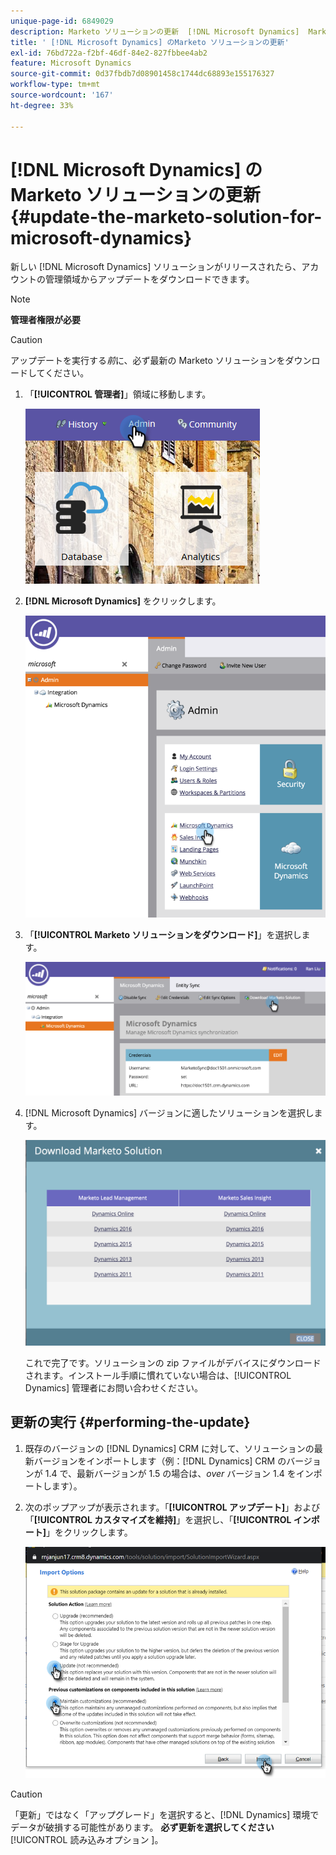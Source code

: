 ```yaml
---
unique-page-id: 6849029
description: Marketo ソリューションの更新  [!DNL Microsoft Dynamics]  Marketo ドキュメント – 製品ドキュメント
title: ' [!DNL Microsoft Dynamics] のMarketo ソリューションの更新'
exl-id: 76bd722a-f2bf-46df-84e2-827fbbee4ab2
feature: Microsoft Dynamics
source-git-commit: 0d37fbdb7d08901458c1744dc68893e155176327
workflow-type: tm+mt
source-wordcount: '167'
ht-degree: 33%

---
```


# [!DNL Microsoft Dynamics] のMarketo ソリューションの更新 {#update-the-marketo-solution-for-microsoft-dynamics}

新しい [!DNL Microsoft Dynamics] ソリューションがリリースされたら、アカウントの管理領域からアップデートをダウンロードできます。

>[!NOTE]
>
>**管理者権限が必要**

>[!CAUTION]
>
>アップデートを実行する&#x200B;_前_&#x200B;に、必ず最新の Marketo ソリューションをダウンロードしてください。

1. 「**[!UICONTROL 管理者]**」領域に移動します。

   ![](assets/admin.png)

1. **[!DNL Microsoft Dynamics]** をクリックします。

   ![](assets/image2015-3-16-10-3a51-3a25.png)

1. 「**[!UICONTROL Marketo ソリューションをダウンロード]**」を選択します。

   ![](assets/image2015-3-16-10-3a52-3a1.png)

1. [!DNL Microsoft Dynamics] バージョンに適したソリューションを選択します。

   ![](assets/msd-online.png)

   これで完了です。ソリューションの zip ファイルがデバイスにダウンロードされます。インストール手順に慣れていない場合は、[!UICONTROL Dynamics] 管理者にお問い合わせください。

## 更新の実行 {#performing-the-update}

1. 既存のバージョンの [!DNL Dynamics] CRM に対して、ソリューションの最新バージョンをインポートします（例：[!DNL Dynamics] CRM のバージョンが 1.4 で、最新バージョンが 1.5 の場合は、_over_ バージョン 1.4 をインポートします）。

1. 次のポップアップが表示されます。「**[!UICONTROL アップデート]**」および「**[!UICONTROL カスタマイズを維持]**」を選択し、「**[!UICONTROL インポート]**」をクリックします。

   ![](assets/update-the-marketo-solution-for-microsoft-dynamics-5.png)

>[!CAUTION]
>
>「更新」ではなく「アップグレード」を選択すると、[!DNL Dynamics] 環境でデータが破損する可能性があります。 **必ず更新を選択してください**[!UICONTROL  読み込みオプション ]。
